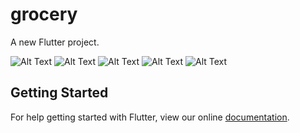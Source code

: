 # grocery

A new Flutter project.

![Alt Text](https://github.com/sairahul1526/grocery/blob/master/gif/May-30-2018%2018-34-42.gif?raw=true)
![Alt Text](https://github.com/sairahul1526/grocery/blob/master/gif/May-30-2018%2018-34-52.gif?raw=true)
![Alt Text](https://github.com/sairahul1526/grocery/blob/master/gif/May-30-2018%2018-39-34.gif?raw=true)
![Alt Text](https://github.com/sairahul1526/grocery/blob/master/gif/May-30-2018%2018-41-18.gif?raw=true)
![Alt Text](https://github.com/sairahul1526/grocery/blob/master/gif/May-30-2018%2018-42-09.gif?raw=true)

## Getting Started

For help getting started with Flutter, view our online
[documentation](https://flutter.io/).
